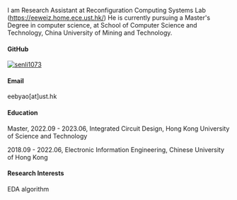 I am Research Assistant at Reconfiguration Computing Systems Lab (https://eeweiz.home.ece.ust.hk/)
He is currently pursuing a Master's Degree in computer science, at School of Computer Science and Technology, China University of Mining and Technology.

#### GitHub
[![senli1073](https://img.shields.io/badge/senli1073-github-blue?logo=github)](https://github.com/senli1073)


#### Email
eebyao[at]ust.hk

#### Education
Master, 2022.09 - 2023.06, Integrated Circuit Design, Hong Kong University of Science and Technology

2018.09 - 2022.06, Electronic Information Engineering, Chinese University of Hong Kong

#### Research Interests
EDA algorithm
